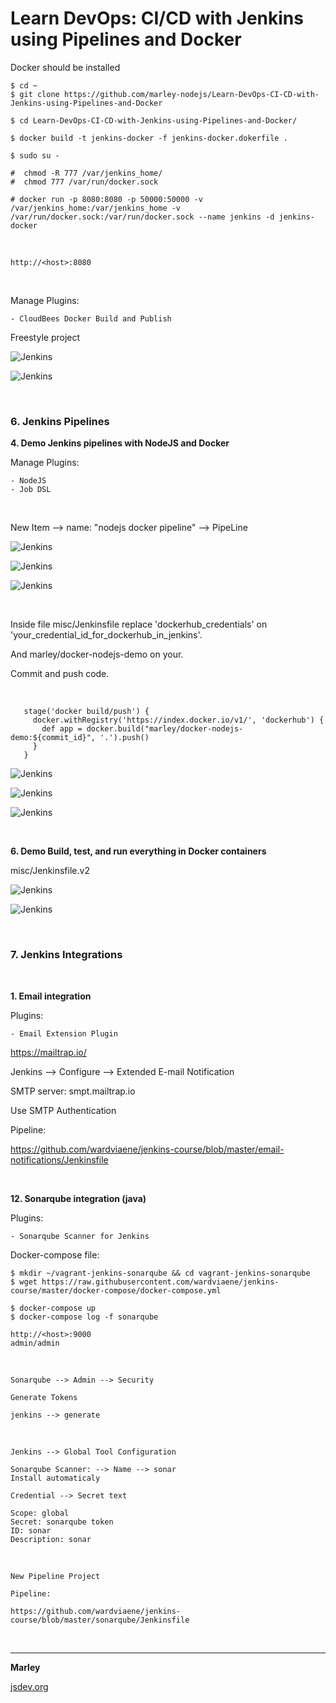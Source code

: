 # Learn DevOps: CI/CD with Jenkins using Pipelines and Docker

Docker should be installed

    $ cd ~
    $ git clone https://github.com/marley-nodejs/Learn-DevOps-CI-CD-with-Jenkins-using-Pipelines-and-Docker

    $ cd Learn-DevOps-CI-CD-with-Jenkins-using-Pipelines-and-Docker/

    $ docker build -t jenkins-docker -f jenkins-docker.dokerfile .

    $ sudo su -

    #  chmod -R 777 /var/jenkins_home/
    #  chmod 777 /var/run/docker.sock

    # docker run -p 8080:8080 -p 50000:50000 -v /var/jenkins_home:/var/jenkins_home -v /var/run/docker.sock:/var/run/docker.sock --name jenkins -d jenkins-docker

<br/>

    http://<host>:8080

<br/>

Manage Plugins:

    - CloudBees Docker Build and Publish

Freestyle project

![Jenkins](/img/pic1.png "Jenkins")

![Jenkins](/img/pic2.png "Jenkins")

<br/>

### 6. Jenkins Pipelines

**4. Demo Jenkins pipelines with NodeJS and Docker**

Manage Plugins:

    - NodeJS
    - Job DSL

<br/>

New Item --> name: "nodejs docker pipeline" --> PipeLine

![Jenkins](/img/pic3.png "Jenkins")

![Jenkins](/img/pic4.png "Jenkins")

![Jenkins](/img/pic5.png "Jenkins")

<br/>

Inside file misc/Jenkinsfile replace 'dockerhub_credentials' on 'your_credential_id_for_dockerhub_in_jenkins'.

And marley/docker-nodejs-demo on your.

Commit and push code.

<br/>

```
   stage('docker build/push') {
     docker.withRegistry('https://index.docker.io/v1/', 'dockerhub') {
       def app = docker.build("marley/docker-nodejs-demo:${commit_id}", '.').push()
     }
   }

```

![Jenkins](/img/pic6.png "Jenkins")

![Jenkins](/img/pic7.png "Jenkins")

![Jenkins](/img/pic8.png "Jenkins")

<br/>

**6. Demo Build, test, and run everything in Docker containers**

misc/Jenkinsfile.v2

![Jenkins](/img/pic9.png "Jenkins")

![Jenkins](/img/pic10.png "Jenkins")

<br/>

### 7. Jenkins Integrations

<br/>

**1. Email integration**

Plugins:

    - Email Extension Plugin

https://mailtrap.io/

Jenkins --> Configure --> Extended E-mail Notification

SMTP server: smpt.mailtrap.io

Use SMTP Authentication

Pipeline:

https://github.com/wardviaene/jenkins-course/blob/master/email-notifications/Jenkinsfile

<br/>

**12. Sonarqube integration (java)**

Plugins:

    - Sonarqube Scanner for Jenkins

Docker-compose file:

    $ mkdir ~/vagrant-jenkins-sonarqube && cd vagrant-jenkins-sonarqube
    $ wget https://raw.githubusercontent.com/wardviaene/jenkins-course/master/docker-compose/docker-compose.yml

    $ docker-compose up
    $ docker-compose log -f sonarqube

    http://<host>:9000
    admin/admin

<br/>

    Sonarqube --> Admin --> Security

    Generate Tokens

    jenkins --> generate

<br/>

    Jenkins --> Global Tool Configuration

    Sonarqube Scanner: --> Name --> sonar
    Install automaticaly

    Credential --> Secret text

    Scope: global
    Secret: sonarqube token
    ID: sonar
    Description: sonar

<br/>

    New Pipeline Project

    Pipeline:

    https://github.com/wardviaene/jenkins-course/blob/master/sonarqube/Jenkinsfile

<br/>

---

**Marley**

<a href="https://jsdev.org">jsdev.org</a>
